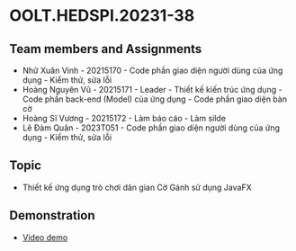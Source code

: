# OOLT.HEDSPI.20231-38
## Team members and Assignments
  - Nhữ Xuân Vinh - 20215170 - Code phần giao diện người dùng của ứng dụng - Kiểm thử, sửa lỗi
  - Hoàng Nguyên Vũ - 20215171 - Leader - Thiết kế kiến trúc ứng dụng - Code phần back-end (Model) của ứng dụng - Code phần giao diện bàn cờ
  - Hoàng Sĩ Vương - 20215172 - Làm báo cáo - Làm silde
  - Lê Đàm Quân - 2023T051 - Code phần giao diện người dùng của ứng dụng - Kiểm thử, sửa lỗi
## Topic
  - Thiết kế ứng dụng trò chơi dân gian Cờ Gánh sử dụng JavaFX
## Demonstration
  - [Video demo](https://www.youtube.com/watch?v=9Z3Z4Z3Z4Z4)